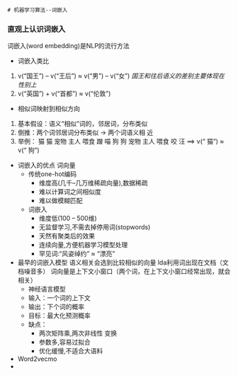 	# 机器学习算法--词嵌入

### 直观上认识词嵌入
词嵌入(word embedding)是NLP的流行方法
- 词嵌入类比
1.  v(“国王”)  – v(“王后”) ≈ v(“男”) – v(“女”)
*国王和往后语义的差别主要体现在性别上*
2. v(“英国”) + v(“首都”) ≈ v(“伦敦”)
- 相似词映射到相似方向
1. 基本假设：语义“相似”词的，邻居词，分布类似
2. 倒推：两个词邻居词分布类似 → 两个词语义相
近
3. 举例：
猫 猫 宠物 主人 喂食 蹭 喵
狗 狗 宠物 主人 喂食 咬 汪
==> v(“ 猫”) ≈ v(“ 狗”)
- 词嵌入的优点
词向量
	- 传统one-hot编码
		- 维度高(几千–几万维稀疏向量),数据稀疏
		- 难以计算词之间相似度
		- 难以做模糊匹配
	- 词嵌入
		- 维度低(100 – 500维)
		- 无监督学习,不需去掉停用词(stopwords)
		- 天然有聚类后的效果
		- 连续向量,方便机器学习模型处理
		- 罕见词:“风姿绰约” ≈ “漂亮”
- 最早的词嵌入模型
语义相关会选到比较相似的向量
lda利用词出现在文档（文档噪音多）
词向量是上下文小窗口（两个词，在上下文小窗口经常出现，就会相关）
	- 神经语言模型
	- 输入：一个词的上下文
	- 输出：下个词的概率
	- 目标：最大化预测概率
	- 缺点：
		- 两次矩阵乘,两次非线性 变换
		- 参数多,容易过拟合
		- 优化缓慢,不适合大语料
- Word2vecmo
-
